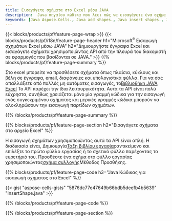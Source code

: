 ```yaml
---
title: Εισαγάγετε σχήματα στο Excel μέσω JAVA
description:  Java πηγαίου κώδικα που λέει πώς να εισαγάγετε ένα σχήμα σε αρχεία Excel Microsoft χρησιμοποιώντας τη Βιβλιοθήκη JAVA.
keywords: [Java Aspose.Cells., Java add shapes., Java insert shapes., Java create shapes]
---
```

{{< blocks/products/pf/feature-page-wrap >}}
{{< blocks/products/pf/i18n/feature-page-header h1="Microsoft<sup>&reg;</sup> Εισαγωγή σχημάτων Excel μέσω JAVA" h2="Δημιουργήστε έγγραφα Excel και εισαγάγετε σχήματα χρησιμοποιώντας API από την πλευρά του διακομιστή σε εφαρμογές που βασίζονται σε JAVA." >}}
{{% blocks/products/pf/feature-page-summary %}}

 Στο excel μπορείτε να προσθέσετε σχήματα όπως πλαίσια, κύκλους και βέλη σε έγγραφα, email, διαφάνειες και υπολογιστικά φύλλα. Για να σας απαλλάξετε από πολλές μη αυτόματες εισαγωγές, το[Βιβλιοθήκη JAVA Excel](https://releases.aspose.com/cells/java/) Το API παρέχει την ίδια λειτουργικότητα. Αυτά τα API είναι πολύ εύχρηστα, συνήθως χρειάζεται μόνο μία γραμμή κώδικα για την εισαγωγή ενός συγκεκριμένου σχήματος και μερικές γραμμές κώδικα μπορούν να ολοκληρώσουν την εισαγωγή παρτίδων σχημάτων.

{{% /blocks/products/pf/feature-page-summary %}}

{{% blocks/products/pf/feature-page-section h2="Εισαγάγετε σχήματα στο αρχείο Excel" %}}

 Η εισαγωγή σχημάτων χρησιμοποιώντας αυτά τα API είναι απλή. Η διαδικασία είναι, Δημιουργία[Τάξη βιβλίου εργασίας](https://reference.aspose.com/cells/java/com.aspose.cells/workbook/)αντικείμενο και επιλέξτε το πρώτο φύλλο εργασίας ή το σχετικό φύλλο παρέχοντας το ευρετήριό του. Προσθέστε ένα σχήμα στο φύλλο εργασίας χρησιμοποιώντας[σχήμα συλλογής](https://reference.aspose.com/cells/java/com.aspose.cells/shapecollection/)Μέθοδος Προσθήκης.

{{% blocks/products/pf/feature-page-code h3="Java Κώδικας για εισαγωγή σχήματος στο Excel" %}}

{{< gist "aspose-cells-gists" "5876dc77e47649b66bdb5deefb4b5639" "InsertShape.java" >}}

{{% /blocks/products/pf/feature-page-code %}}

{{% /blocks/products/pf/feature-page-section %}}
